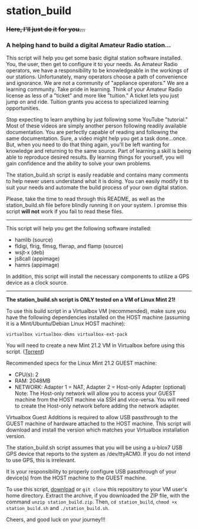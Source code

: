 # station_build
### ~~Here, I'll just do it for you...~~
### A helping hand to build a digital Amateur Radio station...

This script will help you get some basic digital station software installed. You, the user, then get to configure it to your needs. As Amateur Radio operators, we have a responsibility to be knowledgeable in the workings of our stations. Unfortunately, many operators choose a path of convenience and ignorance. We are not a community of "appliance operators." We are a learning community. Take pride in learning. Think of your Amateur Radio license as less of a "ticket" and more like "tuition." A ticket lets you just jump on and ride. Tuition grants you access to specialized learning opportunities.

Stop expecting to learn anything by just following some YouTube "tutorial." Most of these videos are simply another person following readily available documentation. You are perfectly capable of reading and following the same documentation. Sure, a video might help you get a task done...once. But, when you need to do that thing again, you'll be left wanting for knowledge and returning to the same source. Part of learning a skill is being able to reproduce desired results. By learning things for yourself, you will gain confidence and the ability to solve your own problems. 

The station_build.sh script is easily readable and contains many comments to help newer users understand what it is doing. You can easily modify it to suit your needs and automate the build process of your own digital station.

Please, take the time to read through this README, as well as the station_build.sh file before blindly running it on your system. I promise this script **will not** work if you fail to read these files.

---

This script will help you get the following software installed:
- hamlib (source)
- fldigi, flrig, flmsg, flwrap, and flamp (source)
- wsjt-x (deb) 
- js8call (appimage)
- hamrs (appimage)

In addition, this script will install the necessary components to utilize a GPS device as a clock source.

---

**The station_build.sh script is ONLY tested on a VM of Linux Mint 21!**

To use this build script in a Virtualbox VM (recommended), make sure you have the following dependencies installed on the HOST machine (assuming it is a Mint/Ubuntu/Debian Linux HOST machine):

`virtualbox virtualbox-dkms virtualbox-ext-pack`

You will need to create a new Mint 21.2 VM in Virtualbox before using this script. ([Torrent](https://www.linuxmint.com/torrents/linuxmint-21.2-cinnamon-64bit.iso.torrent))

Recommended specs for the Linux Mint 21.2 GUEST machine:
- CPU(s): 2
- RAM: 2048MB
- NETWORK: Adapter 1 = NAT, Adapter 2 = Host-only Adapter (optional)
Note: The Host-only network will allow you to access your GUEST machine from the HOST machine via SSH and vice-versa. You will need to create the Host-only network before adding the network adapter.

Virtualbox Guest Additions is required to allow USB passthrough to the GUEST machine of hardware attached to the HOST machine. This script will download and install the version which matches your Virtualbox installation version.

The station_build.sh script assumes that you will be using a u-blox7 USB GPS device that reports to the system as /dev/ttyACM0. If you do not intend to use GPS, this is irrelevant.

It is your responsibility to properly configure USB passthrough of your device(s) from the HOST machine to the GUEST machine.

To use this script, [download](https://github.com/kg4vdk/station_build/archive/refs/heads/main.zip) or `git clone` this repository to your VM user's home directory. Extract the archive, if you downloaded the ZIP file, with the command `unzip station_build.zip`. Then, `cd station_build`, `chmod +x station_build.sh` and `./station_build.sh`.


Cheers, and good luck on your journey!!!
